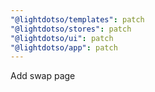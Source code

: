 ```yaml
---
"@lightdotso/templates": patch
"@lightdotso/stores": patch
"@lightdotso/ui": patch
"@lightdotso/app": patch
---
```


Add swap page

